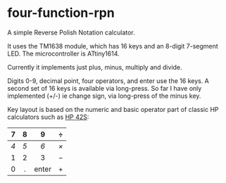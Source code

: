 # four-function-rpn
A simple Reverse Polish Notation calculator. 

It uses the TM1638 module, which has 16 keys and an 8-digit 7-segment LED. The microcontroller is ATtiny1614.

Currently it implements just plus, minus, multiply and divide.

Digits 0-9, decimal point, four operators, and enter use the 16 keys. A second set of 16 keys is available via long-press. So far I have only implemented (+/-) ie change sign, via long-press of the minus key.

Key layout is based on the numeric and basic operator part of classic HP calculators such as [HP 42S](https://en.wikipedia.org/wiki/HP-42S):

|7|8|9|&divide;|
|:---:|:---:|:---:|:---:|
|*4*|*5*|*6*|*&times;*|
|1|2|3|&minus;|
|0|.|enter|&plus;|
